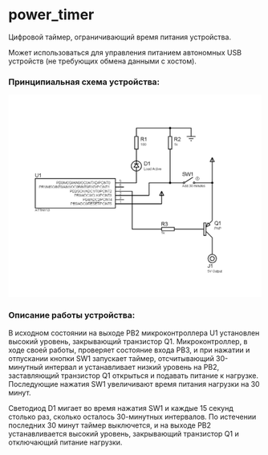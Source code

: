 # power_timer
Цифровой таймер, ограничивающий время питания устройства.

Может использоваться для управления питанием автономных USB устройств (не требующих обмена данными с хостом).

### Принципиальная схема устройства:

![Схема](https://raw.githubusercontent.com/oinkcat/power_timer/master/PowerTimer.png)

### Описание работы устройства:

В исходном состоянии на выходе PB2 микроконтроллера U1 установлен высокий уровень, закрывающий транзистор Q1. Микроконтроллер, в ходе своей работы, проверяет состояние входа PB3, и при нажатии и отпускании кнопки SW1 запускает таймер, отсчитывающий 30-минутный интервал и устанавливает низкий уровень на PB2, заставляющий транзистор Q1 открыться и подавать питание к нагрузке. Последующие нажатия SW1 увеличивают время питания нагрузки на 30 минут.

Светодиод D1 мигает во время нажатия SW1 и каждые 15 секунд столько раз, сколько осталось 30-минутных интервалов. По истечении последних 30 минут таймер выключется, и на выходе PB2 устанавливается высокий уровень, закрывающий транзистор Q1 и отключающий питание нагрузки.
